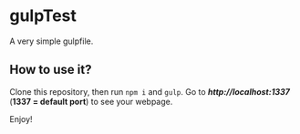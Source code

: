 # gulpTest

A very simple gulpfile.

## How to use it?

Clone this repository, then run `npm i` and `gulp`.
Go to __*http://localhost:1337*__ (__1337 = default port__) to see your webpage.

Enjoy!
